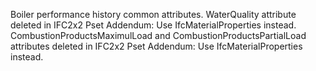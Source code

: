 Boiler performance history common attributes.
WaterQuality attribute deleted in IFC2x2 Pset Addendum: Use IfcMaterialProperties instead. CombustionProductsMaximulLoad and CombustionProductsPartialLoad attributes deleted in IFC2x2 Pset Addendum: Use IfcMaterialProperties instead.
